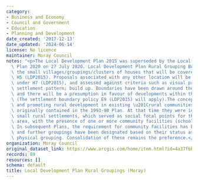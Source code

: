 ```yaml
---
category:
- Business and Economy
- Council and Government
- Education
- Planning and Development
date_created: '2017-12-13'
date_updated: '2024-06-14'
license: No licence
maintainer: Moray Council
notes: "<p>The Local Development Plan 2015 was superseded by the Local Development\
  \ Plan 2020 on 27 July 2020. Local Development Plan Rural Grouping Boundaries depicts\
  \ the small villages/groupings/clusters of houses that will be covered by Policy\
  \ H5 (LDP2015). Proposals associated with any other location will be dealt with\
  \ under H7 (LDP2015), and assessed against criteria such as visual prominence; character;\
  \ settlement pattern; build up. Boundaries have been drawn around these groupings,\
  \ and there will be a presumption in favour of developments within this boundary.\
  \ (The settlement boundary policy E9 (LDP2015) will apply).The concept of identifying\
  \ and promoting rural development in existing \u201Crural communities\u201D was\
  \ originally contained in the 1993-98 Plan. At that time they were identified as\
  \ small rural settlements, which served as social focal points for the surrounding\
  \ area, with the presence of one or more community facilities (school/hall/shop).\
  \ In subsequent Plans, the requirement for community facilities has been reduced,\
  \ and further groupings have been designated based on their status as a cohesive,\
  \ physical grouping. Consolidation of these remains the preference.</p>"
organization: Moray Council
original_dataset_link: https://www.arcgis.com/home/item.html?id=4a37fbbf212d46ed90f5e87eaabdda02
records: 89
resources: []
schema: default
title: Local Development Plan Rural Groupings (Moray)
---
```


